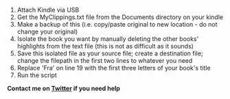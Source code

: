 1. Attach Kindle via USB
2. Get the MyClippings.txt file from the Documents directory on your kindle
3. Make a backup of this (i.e. copy/paste original to new location - do not change your original)
4. Isolate the book you want by manually deleting the other books' highlights from the text file (this is not as difficult as it sounds)
5. Save this isolated file as your source file; create a destination file; change the filepath in the first two lines to whatever you need
6. Replace 'Fra' on line 19 with the first three letters of your book's title
7. Run the script

__Contact me on [Twitter](http://twitter.com/_matthewpalmer) if you need help__
